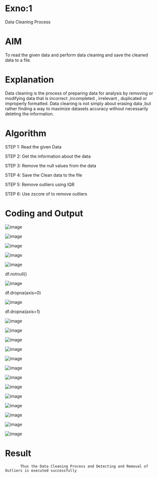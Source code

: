# Exno:1
Data Cleaning Process

# AIM
To read the given data and perform data cleaning and save the cleaned data to a file.

# Explanation
Data cleaning is the process of preparing data for analysis by removing or modifying data that is incorrect ,incompleted , irrelevant , duplicated or improperly formatted. Data cleaning is not simply about erasing data ,but rather finding a way to maximize datasets accuracy without necessarily deleting the information.

# Algorithm
STEP 1: Read the given Data

STEP 2: Get the information about the data

STEP 3: Remove the null values from the data

STEP 4: Save the Clean data to the file

STEP 5: Remove outliers using IQR

STEP 6: Use zscore of to remove outliers

# Coding and Output

![image](https://github.com/user-attachments/assets/4fa40dfa-4fea-41d6-9b64-b9fc4e7c3e8a)


![image](https://github.com/user-attachments/assets/2dac0670-d757-468e-bc1a-e23c34a7a1e4)



![image](https://github.com/user-attachments/assets/7485cc4f-94f3-442a-b73e-04448a39c147)


![image](https://github.com/user-attachments/assets/45ea8947-a37d-476f-891c-37c5b5291d87)


![image](https://github.com/user-attachments/assets/f751a7f8-157c-4255-be83-1f6571f7fac1)

df.notnull()

![image](https://github.com/user-attachments/assets/f2094bc9-c262-417b-8a29-8b767c984987)

df.dropna(axis=0)

![image](https://github.com/user-attachments/assets/7d59f6cf-fcc1-4079-bb78-a3b1ec7d5e88)

df.dropna(axis=1)

![image](https://github.com/user-attachments/assets/f0a124fd-ae63-4ee5-93cd-36294a8a7d08)


![image](https://github.com/user-attachments/assets/1ed378d6-2eb9-43cd-a3f4-c599f0075f92)


![image](https://github.com/user-attachments/assets/64f5c33a-b017-41bc-9162-b01fe79f6129)


![image](https://github.com/user-attachments/assets/d81ecb94-eef0-4b19-b708-b3d4df27d9d5)


![image](https://github.com/user-attachments/assets/8f25895a-b7ba-4471-92b6-d9bc9a95d149)


![image](https://github.com/user-attachments/assets/7b327580-31e8-4b0a-ae35-f164b751c85f)


![image](https://github.com/user-attachments/assets/ee1637cb-9462-4116-b751-1f0c72fe3d02)


![image](https://github.com/user-attachments/assets/45613685-db9c-4185-8fa0-67906f5652cb)


![image](https://github.com/user-attachments/assets/2acc8a17-b54d-4022-9faa-e23a26a050c4)


![image](https://github.com/user-attachments/assets/d245ca2d-55d2-41bc-90d9-9455fa440410)


![image](https://github.com/user-attachments/assets/70af70e4-66dd-489f-b441-5faa7fb61226)


![image](https://github.com/user-attachments/assets/57e39098-f101-47f8-a101-899a5a3e65f2)


![image](https://github.com/user-attachments/assets/d382781a-0476-4dce-9d93-4710b7dc066a)


# Result
           Thus the Data Cleaning Process and Detecting and Removal of Outliers is executed successfully
